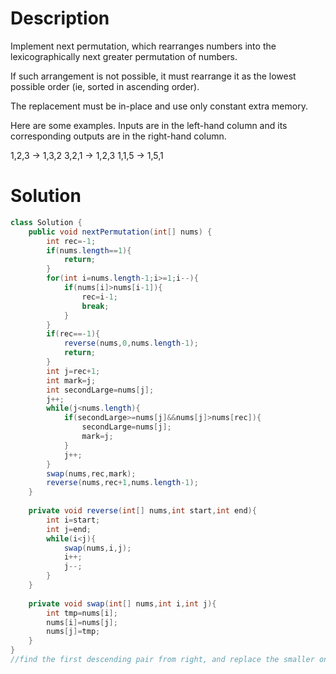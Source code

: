 # Description
Implement next permutation, which rearranges numbers into the lexicographically next greater permutation of numbers.

If such arrangement is not possible, it must rearrange it as the lowest possible order (ie, sorted in ascending order).

The replacement must be in-place and use only constant extra memory.

Here are some examples. Inputs are in the left-hand column and its corresponding outputs are in the right-hand column.

1,2,3 → 1,3,2
3,2,1 → 1,2,3
1,1,5 → 1,5,1

# Solution
```java
class Solution {
    public void nextPermutation(int[] nums) {
        int rec=-1;
        if(nums.length==1){
            return;
        }
        for(int i=nums.length-1;i>=1;i--){
            if(nums[i]>nums[i-1]){
                rec=i-1;
                break;
            }
        }
        if(rec==-1){
            reverse(nums,0,nums.length-1);
            return;
        }
        int j=rec+1;
        int mark=j;
        int secondLarge=nums[j];
        j++;
        while(j<nums.length){
            if(secondLarge>=nums[j]&&nums[j]>nums[rec]){
                secondLarge=nums[j];
                mark=j;
            }
            j++;
        }
        swap(nums,rec,mark);
        reverse(nums,rec+1,nums.length-1);
    }
    
    private void reverse(int[] nums,int start,int end){
        int i=start;
        int j=end;
        while(i<j){
            swap(nums,i,j);
            i++;
            j--;
        }
    }
    
    private void swap(int[] nums,int i,int j){
        int tmp=nums[i];
        nums[i]=nums[j];
        nums[j]=tmp;
    }
}
//find the first descending pair from right, and replace the smaller one with the secondLarge number in the right, then reverse the right
```

